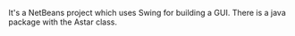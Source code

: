 It's a NetBeans project which uses Swing for building a GUI.
There is a java package with the Astar class.
